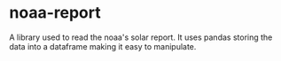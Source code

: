 # noaa-report

A library used to read the noaa's solar report. It uses pandas storing the data into a dataframe making it easy to manipulate.
